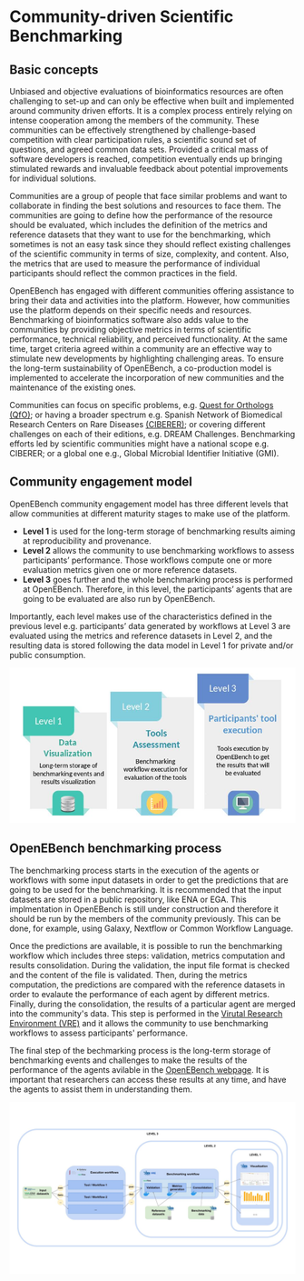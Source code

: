 # Community-driven Scientific Benchmarking

## Basic concepts

Unbiased and objective evaluations of bioinformatics resources are often challenging to set-up and can only be effective when built and implemented around community driven efforts. It is a complex process entirely relying on intense cooperation among the members of the community. These communities can be effectively strengthened by challenge-based competition with clear participation rules, a scientific sound set of questions, and agreed common data sets. Provided a critical mass of software developers is reached, competition eventually ends up bringing stimulated rewards and invaluable feedback about potential improvements for individual solutions.

Communities are a group of people that face similar problems and want to collaborate in finding the best solutions and resources to face them. The communities are going to define how the performance of the resource should be evaluated, which includes the definition of the metrics and reference datasets that they want to use for the benchmarking, which sometimes is not an easy task since they should reflect existing challenges of the scientific community in terms of size, complexity, and content. Also, the metrics that are used to measure the performance of individual participants should reflect the common practices in the field.

OpenEBench has engaged with different communities offering assistance to bring their data and activities into the platform. However, how communities use the platform depends on their specific needs and resources. Benchmarking of bioinformatics software also adds value to the communities by providing objective metrics in terms of scientific performance, technical reliability, and perceived functionality. At the same time, target criteria agreed within a community are an effective way to stimulate new developments by highlighting challenging areas. To ensure the long-term sustainability of OpenEBench, a co-production model is implemented to accelerate the incorporation of new communities and the maintenance of the existing ones.

Communities can focus on specific problems, e.g. [Quest for Orthologs (QfO)](https://openebench.bsc.es/scientific/OEBC002); or having a broader spectrum e.g. Spanish Network of Biomedical Research Centers on Rare Diseases [(CIBERER)](https://openebench.bsc.es/scientific/OEBC004); or covering different challenges on each of their editions, e.g. DREAM Challenges. Benchmarking efforts led by scientific communities might have a national scope e.g. CIBERER; or a global one e.g., Global Microbial Identifier Initiative (GMI).

## Community engagement model

OpenEBench community engagement model has three different levels that allow communities at different maturity stages to make use of the platform.

-	**Level 1** is used for the long-term storage of benchmarking results aiming at reproducibility and provenance.
-	**Level 2** allows the community to use benchmarking workflows to assess participants’ performance. Those workflows compute one or more evaluation metrics given one or more reference datasets.
-	**Level 3** goes further and the whole benchmarking process is performed at OpenEBench. Therefore, in this level, the participants’ agents that are going to be evaluated are also run by OpenEBench.

Importantly, each level makes use of the characteristics defined in the previous level e.g. participants’ data generated by workflows at Level 3 are evaluated using the metrics and reference datasets in Level 2, and the resulting data is stored following the data model in Level 1 for private and/or public consumption.

![1](../media/OpenEBench_levels.JPG)

## OpenEBench benchmarking process

The benchmarking process starts in the execution of the agents or workflows with some input datasets in order to get the predictions that are going to be used for the benchmarking. It is recommended that the input datasets are stored in a public repository, like ENA or EGA. This implmentation in OpenEBench is still under construction and therefore it should be run by the members of the community previously. This can be done, for example, using Galaxy, Nextflow or Common Workflow Language.

Once the predictions are available, it is possible to run the benchmarking workflow which includes three steps: validation, metrics computation and results consolidation. During the validation, the input file format is checked and the content of the file is validated. Then, during the metrics computation, the predictions are compared with the reference datasets in order to evalaute the performance of each agent by different metrics. Finally, during the consolidation, the results of a particular agent are merged into the community's data. This step is performed in the [Virutal Research Environment (VRE)](https://openebench.bsc.es/vre//workspace/) and it allows the community to use benchmarking workflows to assess participants' performance.

The final step of the bechmarking process is the long-term storage of benchmarking events and challenges to make the results of the performance of the agents avilable in the [OpenEBench webpage](https://openebench.bsc.es/dashboard). It is important that researchers can access these results at any time, and have the agents to assist them in understanding them.

![1](../media/OpenEBench_squema3.jpg)

